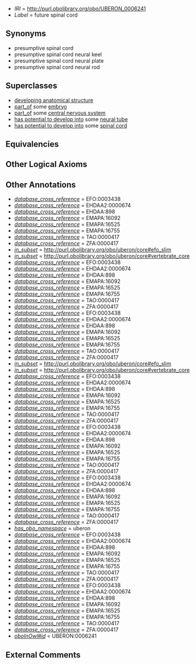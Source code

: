  * *IRI* = http://purl.obolibrary.org/obo/UBERON_0006241
 * *Label* = future spinal cord

## Synonyms

 * presumptive spinal cord
 * presumptive spinal cord neural keel
 * presumptive spinal cord neural plate
 * presumptive spinal cord neural rod

## Superclasses

 * [developing anatomical structure](../../UBERON/23/UBERON_0005423.md)
 * [part_of](../../BFO/50/BFO_0000050.md) some [embryo](../../UBERON/22/UBERON_0000922.md)
 * [part_of](../../BFO/50/BFO_0000050.md) some [central nervous system](../../UBERON/17/UBERON_0001017.md)
 * [has potential to develop into](../../RO/87/RO_0002387.md) some [neural tube](../../UBERON/49/UBERON_0001049.md)
 * [has potential to develop into](../../RO/87/RO_0002387.md) some [spinal cord](../../UBERON/40/UBERON_0002240.md)

## Equivalencies


## Other Logical Axioms


## Other Annotations

 * *[database_cross_reference](../../ef/oboInOwl#hasDbXref.md)* = EFO:0003438
 * *[database_cross_reference](../../ef/oboInOwl#hasDbXref.md)* = EHDAA2:0000674
 * *[database_cross_reference](../../ef/oboInOwl#hasDbXref.md)* = EHDAA:898
 * *[database_cross_reference](../../ef/oboInOwl#hasDbXref.md)* = EMAPA:16092
 * *[database_cross_reference](../../ef/oboInOwl#hasDbXref.md)* = EMAPA:16525
 * *[database_cross_reference](../../ef/oboInOwl#hasDbXref.md)* = EMAPA:16755
 * *[database_cross_reference](../../ef/oboInOwl#hasDbXref.md)* = TAO:0000417
 * *[database_cross_reference](../../ef/oboInOwl#hasDbXref.md)* = ZFA:0000417
 * *[in_subset](../../et/oboInOwl#inSubset.md)* = http://purl.obolibrary.org/obo/uberon/core#efo_slim
 * *[in_subset](../../et/oboInOwl#inSubset.md)* = http://purl.obolibrary.org/obo/uberon/core#vertebrate_core
 * *[database_cross_reference](../../ef/oboInOwl#hasDbXref.md)* = EFO:0003438
 * *[database_cross_reference](../../ef/oboInOwl#hasDbXref.md)* = EHDAA2:0000674
 * *[database_cross_reference](../../ef/oboInOwl#hasDbXref.md)* = EHDAA:898
 * *[database_cross_reference](../../ef/oboInOwl#hasDbXref.md)* = EMAPA:16092
 * *[database_cross_reference](../../ef/oboInOwl#hasDbXref.md)* = EMAPA:16525
 * *[database_cross_reference](../../ef/oboInOwl#hasDbXref.md)* = EMAPA:16755
 * *[database_cross_reference](../../ef/oboInOwl#hasDbXref.md)* = TAO:0000417
 * *[database_cross_reference](../../ef/oboInOwl#hasDbXref.md)* = ZFA:0000417
 * *[database_cross_reference](../../ef/oboInOwl#hasDbXref.md)* = EFO:0003438
 * *[database_cross_reference](../../ef/oboInOwl#hasDbXref.md)* = EHDAA2:0000674
 * *[database_cross_reference](../../ef/oboInOwl#hasDbXref.md)* = EHDAA:898
 * *[database_cross_reference](../../ef/oboInOwl#hasDbXref.md)* = EMAPA:16092
 * *[database_cross_reference](../../ef/oboInOwl#hasDbXref.md)* = EMAPA:16525
 * *[database_cross_reference](../../ef/oboInOwl#hasDbXref.md)* = EMAPA:16755
 * *[database_cross_reference](../../ef/oboInOwl#hasDbXref.md)* = TAO:0000417
 * *[database_cross_reference](../../ef/oboInOwl#hasDbXref.md)* = ZFA:0000417
 * *[in_subset](../../et/oboInOwl#inSubset.md)* = http://purl.obolibrary.org/obo/uberon/core#efo_slim
 * *[in_subset](../../et/oboInOwl#inSubset.md)* = http://purl.obolibrary.org/obo/uberon/core#vertebrate_core
 * *[database_cross_reference](../../ef/oboInOwl#hasDbXref.md)* = EFO:0003438
 * *[database_cross_reference](../../ef/oboInOwl#hasDbXref.md)* = EHDAA2:0000674
 * *[database_cross_reference](../../ef/oboInOwl#hasDbXref.md)* = EHDAA:898
 * *[database_cross_reference](../../ef/oboInOwl#hasDbXref.md)* = EMAPA:16092
 * *[database_cross_reference](../../ef/oboInOwl#hasDbXref.md)* = EMAPA:16525
 * *[database_cross_reference](../../ef/oboInOwl#hasDbXref.md)* = EMAPA:16755
 * *[database_cross_reference](../../ef/oboInOwl#hasDbXref.md)* = TAO:0000417
 * *[database_cross_reference](../../ef/oboInOwl#hasDbXref.md)* = ZFA:0000417
 * *[database_cross_reference](../../ef/oboInOwl#hasDbXref.md)* = EFO:0003438
 * *[database_cross_reference](../../ef/oboInOwl#hasDbXref.md)* = EHDAA2:0000674
 * *[database_cross_reference](../../ef/oboInOwl#hasDbXref.md)* = EHDAA:898
 * *[database_cross_reference](../../ef/oboInOwl#hasDbXref.md)* = EMAPA:16092
 * *[database_cross_reference](../../ef/oboInOwl#hasDbXref.md)* = EMAPA:16525
 * *[database_cross_reference](../../ef/oboInOwl#hasDbXref.md)* = EMAPA:16755
 * *[database_cross_reference](../../ef/oboInOwl#hasDbXref.md)* = TAO:0000417
 * *[database_cross_reference](../../ef/oboInOwl#hasDbXref.md)* = ZFA:0000417
 * *[database_cross_reference](../../ef/oboInOwl#hasDbXref.md)* = EFO:0003438
 * *[database_cross_reference](../../ef/oboInOwl#hasDbXref.md)* = EHDAA2:0000674
 * *[database_cross_reference](../../ef/oboInOwl#hasDbXref.md)* = EHDAA:898
 * *[database_cross_reference](../../ef/oboInOwl#hasDbXref.md)* = EMAPA:16092
 * *[database_cross_reference](../../ef/oboInOwl#hasDbXref.md)* = EMAPA:16525
 * *[database_cross_reference](../../ef/oboInOwl#hasDbXref.md)* = EMAPA:16755
 * *[database_cross_reference](../../ef/oboInOwl#hasDbXref.md)* = TAO:0000417
 * *[database_cross_reference](../../ef/oboInOwl#hasDbXref.md)* = ZFA:0000417
 * *[has_obo_namespace](../../ce/oboInOwl#hasOBONamespace.md)* = uberon
 * *[database_cross_reference](../../ef/oboInOwl#hasDbXref.md)* = EFO:0003438
 * *[database_cross_reference](../../ef/oboInOwl#hasDbXref.md)* = EHDAA2:0000674
 * *[database_cross_reference](../../ef/oboInOwl#hasDbXref.md)* = EHDAA:898
 * *[database_cross_reference](../../ef/oboInOwl#hasDbXref.md)* = EMAPA:16092
 * *[database_cross_reference](../../ef/oboInOwl#hasDbXref.md)* = EMAPA:16525
 * *[database_cross_reference](../../ef/oboInOwl#hasDbXref.md)* = EMAPA:16755
 * *[database_cross_reference](../../ef/oboInOwl#hasDbXref.md)* = TAO:0000417
 * *[database_cross_reference](../../ef/oboInOwl#hasDbXref.md)* = ZFA:0000417
 * *[database_cross_reference](../../ef/oboInOwl#hasDbXref.md)* = EFO:0003438
 * *[database_cross_reference](../../ef/oboInOwl#hasDbXref.md)* = EHDAA2:0000674
 * *[database_cross_reference](../../ef/oboInOwl#hasDbXref.md)* = EHDAA:898
 * *[database_cross_reference](../../ef/oboInOwl#hasDbXref.md)* = EMAPA:16092
 * *[database_cross_reference](../../ef/oboInOwl#hasDbXref.md)* = EMAPA:16525
 * *[database_cross_reference](../../ef/oboInOwl#hasDbXref.md)* = EMAPA:16755
 * *[database_cross_reference](../../ef/oboInOwl#hasDbXref.md)* = TAO:0000417
 * *[database_cross_reference](../../ef/oboInOwl#hasDbXref.md)* = ZFA:0000417
 * *[oboInOwl#id](../../id/oboInOwl#id.md)* = UBERON:0006241

## External Comments

